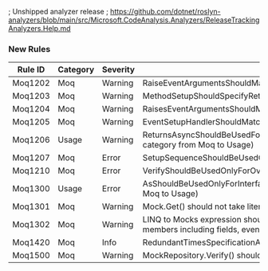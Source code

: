 ﻿; Unshipped analyzer release
; https://github.com/dotnet/roslyn-analyzers/blob/main/src/Microsoft.CodeAnalysis.Analyzers/ReleaseTrackingAnalyzers.Help.md

### New Rules
Rule ID | Category | Severity | Notes
--------|----------|----------|-------
Moq1202 | Moq | Warning | RaiseEventArgumentsShouldMatchEventSignatureAnalyzer
Moq1203 | Moq | Warning | MethodSetupShouldSpecifyReturnValueAnalyzer
Moq1204 | Moq | Warning | RaisesEventArgumentsShouldMatchEventSignatureAnalyzer
Moq1205 | Moq | Warning | EventSetupHandlerShouldMatchEventTypeAnalyzer
Moq1206 | Usage | Warning | ReturnsAsyncShouldBeUsedForAsyncMethodsAnalyzer (updated category from Moq to Usage)
Moq1207 | Moq | Error | SetupSequenceShouldBeUsedOnlyForOverridableMembersAnalyzer
Moq1210 | Moq | Error | VerifyShouldBeUsedOnlyForOverridableMembersAnalyzer
Moq1300 | Usage | Error | AsShouldBeUsedOnlyForInterfaceAnalyzer (updated category from Moq to Usage)
Moq1301 | Moq | Warning | Mock.Get() should not take literals
Moq1302 | Moq | Warning | LINQ to Mocks expression should be valid (flags non-virtual members including fields, events, nested and chained accesses)
Moq1420 | Moq | Info | RedundantTimesSpecificationAnalyzer
Moq1500 | Moq | Warning | MockRepository.Verify() should be called
